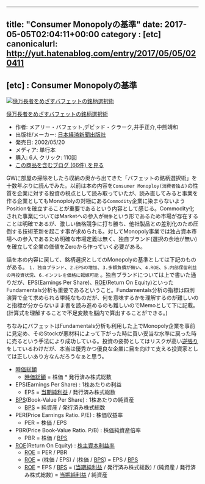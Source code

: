 
---
title: "Consumer Monopolyの基準"
date: 2017-05-05T02:04:11+00:00
category : [etc]
canonicalurl: http://yut.hatenablog.com/entry/2017/05/05/020411
---

## [etc] : Consumer Monopolyの基準

<p><div class="amazlet-box"><a href="http://www.amazon.co.jp/exec/obidos/ASIN/4532149770/yutakikuchi-22/"><img src="https://images-fe.ssl-images-amazon.com/images/I/41WKJ0FRH7L._SL160_.jpg" class="hatena-asin-detail-image" alt="億万長者をめざすバフェットの銘柄選択術" title="億万長者をめざすバフェットの銘柄選択術"></a><div class="hatena-asin-detail-info"><p class="hatena-asin-detail-title"><a href="http://www.amazon.co.jp/exec/obidos/ASIN/4532149770/yutakikuchi-22/">億万長者をめざすバフェットの銘柄選択術</a></p><ul><li><span class="hatena-asin-detail-label">作者:</span> メアリー・バフェット,デビッド・クラーク,井手正介,中熊靖和</li><li><span class="hatena-asin-detail-label">出版社/メーカー:</span> <a class="keyword" href="http://d.hatena.ne.jp/keyword/%C6%FC%CB%DC%B7%D0%BA%D1%BF%B7%CA%B9%BD%D0%C8%C7%BC%D2">日本経済新聞出版社</a></li><li><span class="hatena-asin-detail-label">発売日:</span> 2002/05/20</li><li><span class="hatena-asin-detail-label">メディア:</span> 単行本</li><li><span class="hatena-asin-detail-label">購入</span>: 6人 <span class="hatena-asin-detail-label">クリック</span>: 110回</li><li><a href="http://d.hatena.ne.jp/asin/4532149770/yutakikuchi-22" target="_blank">この商品を含むブログ (66件) を見る</a></li></ul></div><div class="hatena-asin-detail-foot"></div></div></p>

<p>GWに部屋の掃除をしたら収納の奥から出てきた「バフェットの銘柄選択術」を十数年ぶりに読んでみた。以前は本の内容を<code>Consumer Monoploy(消費者独占)</code>の性質を企業に対する投資の視点として読み取っていたが、読み直してみると事業を作る企業としてもMonoplolyの対極にある<code>Commodity</code>企業に染まらないようPositionを確立することが重要であるという内容として感じる。Commodity化された事業についてはMarketへの参入が<code>競争</code>という形であるため市場が存在することは明確であるが、激しい価格競争に打ち勝ち、他社製品との差別化のため圧倒する技術革新を起こす事が求められる。対してMonopoly事業では独占資本市場への参入であるため明確な市場定義は無く、独自ブランド(選択の余地が無い)を確立して企業の価値をZeroから作っていく必要がある。</p>

<p>話を本の内容に戻して、銘柄選択としてのMonopolyの基準としては下記のものがある。 <code>1. 独自ブランド</code>、<code>2.EPSの増加</code>、<code>3.多額負債が無い</code>、<code>4.ROE</code>、<code>5.内部保留利益の再投資状況</code>、<code>6.インフレを価格に転嫁可能</code> 。独自ブランドについては上で書いた通りだが、EPS(Earnings Per Share)、<a class="keyword" href="http://d.hatena.ne.jp/keyword/ROE">ROE</a>(Return On Equity)といったFundamentals分析も重要であるということ。Fundamentals分析の指標は四則演算で全て求められる単純なものだが、何を意味するかを理解するのが難しいのと指標が分からないまま書を読み進めるのも難しいのでMemoとして下に記載。(計算式を理解することで不足変数を脳内で算出することができる。)</p>

<p>ちなみにバフェットはFundamentals分析も利用した上でMonopoly企業を事前に見定め、そのStockが悪材料によって下がった時に買い妥当な水準に戻った時に売るという手法により成功している。投資の姿勢としてはリスクが高い<a class="keyword" href="http://d.hatena.ne.jp/keyword/%B5%D5%C4%A5%A4%EA">逆張り</a>をしているわけだが、本当は優秀かつ優良な企業に目を向けて支える投資家としては正しいあり方なんだろうなぁと思う。</p>

<ul>
<li><a class="keyword" href="http://d.hatena.ne.jp/keyword/%BB%FE%B2%C1%C1%ED%B3%DB">時価総額</a>

<ul>
<li><a class="keyword" href="http://d.hatena.ne.jp/keyword/%BB%FE%B2%C1%C1%ED%B3%DB">時価総額</a> = 株価 * 発行済み株式総数</li>
</ul>
</li>
<li>EPS(Earnings Per Share) : 1株あたりの利益

<ul>
<li>EPS = <a class="keyword" href="http://d.hatena.ne.jp/keyword/%C5%F6%B4%FC%BD%E3%CD%F8%B1%D7">当期純利益</a> / 発行済み株式総数</li>
</ul>
</li>
<li><a class="keyword" href="http://d.hatena.ne.jp/keyword/BPS">BPS</a>(Book-Value Per Share) :  1株あたりの純資産

<ul>
<li><a class="keyword" href="http://d.hatena.ne.jp/keyword/BPS">BPS</a> = 純資産 / 発行済み株式総数</li>
</ul>
</li>
<li>PER(Price Earnings Ratio. P/E) : 株価収益率

<ul>
<li>PER = 株価 / EPS</li>
</ul>
</li>
<li>PBR(Price Book-Value Ratio. P/B) : 株価純資産倍率

<ul>
<li>PBR = 株価 / <a class="keyword" href="http://d.hatena.ne.jp/keyword/BPS">BPS</a></li>
</ul>
</li>
<li><a class="keyword" href="http://d.hatena.ne.jp/keyword/ROE">ROE</a>(Return On Equity) : <a class="keyword" href="http://d.hatena.ne.jp/keyword/%B3%F4%BC%E7%BB%F1%CB%DC%CD%F8%B1%D7%CE%A8">株主資本利益率</a>

<ul>
<li><a class="keyword" href="http://d.hatena.ne.jp/keyword/ROE">ROE</a> = PER / PBR</li>
<li><a class="keyword" href="http://d.hatena.ne.jp/keyword/ROE">ROE</a> = (株価 / EPS) / (株価 / <a class="keyword" href="http://d.hatena.ne.jp/keyword/BPS">BPS</a>) = EPS / <a class="keyword" href="http://d.hatena.ne.jp/keyword/BPS">BPS</a></li>
<li><a class="keyword" href="http://d.hatena.ne.jp/keyword/ROE">ROE</a> = EPS / <a class="keyword" href="http://d.hatena.ne.jp/keyword/BPS">BPS</a> = (<a class="keyword" href="http://d.hatena.ne.jp/keyword/%C5%F6%B4%FC%BD%E3%CD%F8%B1%D7">当期純利益</a> / 発行済み株式総数) / (純資産 / 発行済み株式総数) = <a class="keyword" href="http://d.hatena.ne.jp/keyword/%C5%F6%B4%FC%BD%E3%CD%F8%B1%D7">当期純利益</a> / 純資産</li>
</ul>
</li>
</ul>



